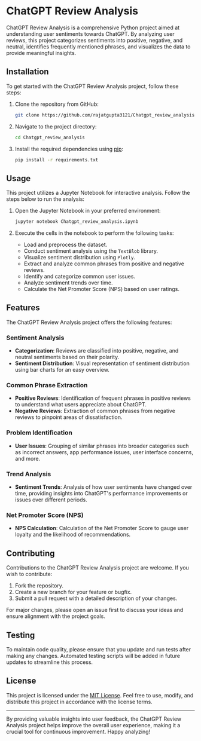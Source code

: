 # ChatGPT Review Analysis

ChatGPT Review Analysis is a comprehensive Python project aimed at understanding user sentiments towards ChatGPT. By analyzing user reviews, this project categorizes sentiments into positive, negative, and neutral, identifies frequently mentioned phrases, and visualizes the data to provide meaningful insights.

## Installation

To get started with the ChatGPT Review Analysis project, follow these steps:

1. Clone the repository from GitHub:

    ```bash
    git clone https://github.com/rajatgupta3121/Chatgpt_review_analysis.git
    ```

2. Navigate to the project directory:

    ```bash
    cd Chatgpt_review_analysis
    ```

3. Install the required dependencies using [pip](https://pip.pypa.io/en/stable/):

    ```bash
    pip install -r requirements.txt
    ```

## Usage

This project utilizes a Jupyter Notebook for interactive analysis. Follow the steps below to run the analysis:

1. Open the Jupyter Notebook in your preferred environment:

    ```bash
    jupyter notebook Chatgpt_review_analysis.ipynb
    ```

2. Execute the cells in the notebook to perform the following tasks:
   - Load and preprocess the dataset.
   - Conduct sentiment analysis using the `TextBlob` library.
   - Visualize sentiment distribution using `Plotly`.
   - Extract and analyze common phrases from positive and negative reviews.
   - Identify and categorize common user issues.
   - Analyze sentiment trends over time.
   - Calculate the Net Promoter Score (NPS) based on user ratings.

## Features

The ChatGPT Review Analysis project offers the following features:

### Sentiment Analysis

- **Categorization**: Reviews are classified into positive, negative, and neutral sentiments based on their polarity.
- **Sentiment Distribution**: Visual representation of sentiment distribution using bar charts for an easy overview.

### Common Phrase Extraction

- **Positive Reviews**: Identification of frequent phrases in positive reviews to understand what users appreciate about ChatGPT.
- **Negative Reviews**: Extraction of common phrases from negative reviews to pinpoint areas of dissatisfaction.

### Problem Identification

- **User Issues**: Grouping of similar phrases into broader categories such as incorrect answers, app performance issues, user interface concerns, and more.

### Trend Analysis

- **Sentiment Trends**: Analysis of how user sentiments have changed over time, providing insights into ChatGPT's performance improvements or issues over different periods.

### Net Promoter Score (NPS)

- **NPS Calculation**: Calculation of the Net Promoter Score to gauge user loyalty and the likelihood of recommendations.

## Contributing

Contributions to the ChatGPT Review Analysis project are welcome. If you wish to contribute:

1. Fork the repository.
2. Create a new branch for your feature or bugfix.
3. Submit a pull request with a detailed description of your changes.

For major changes, please open an issue first to discuss your ideas and ensure alignment with the project goals.

## Testing

To maintain code quality, please ensure that you update and run tests after making any changes. Automated testing scripts will be added in future updates to streamline this process.

## License

This project is licensed under the [MIT License](https://choosealicense.com/licenses/mit/). Feel free to use, modify, and distribute this project in accordance with the license terms.

---

By providing valuable insights into user feedback, the ChatGPT Review Analysis project helps improve the overall user experience, making it a crucial tool for continuous improvement. Happy analyzing!
